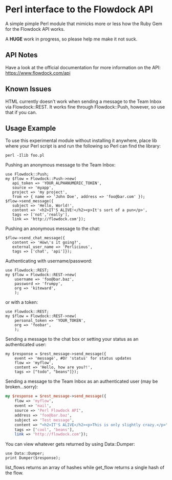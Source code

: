 Perl interface to the Flowdock API
==================================

A simple pimple Perl module that mimicks more or less how the Ruby Gem for the Flowdock API works.

A **HUGE** work in progress, so please help me make it not suck.

API Notes
---------
Have a look at the official documentation for more information on the API:
https://www.flowdock.com/api

Known Issues
------------
HTML currently doesn't work when sending a message to the Team Inbox via Flowdock::REST. It works fine through Flowdock::Push, however, so use that if you can.

Usage Example
----------------------

To use this experimental module without installing it anywhere, place lib where your Perl script is and run the following so Perl can find the library:
```
perl -Ilib foo.pl
```

Pushing an anonymous message to the Team Inbox:
```
use Flowdock::Push;
my $flow = Flowdock::Push->new(
   api_token => 'YOUR_ALPHANUMERIC_TOKEN',
   source => 'myapp',
   project => 'my project',
   from => { name => 'John Doe', address => 'foo@bar.com' });
$flow->send_message({
   subject => 'Hello, World!',
   content => '<h2>IT'S ALIVE!</h2><p>It's sort of a pun</p>',
   tags => ['not','really'],
   link => 'http://flowdock.com'});
```

Pushing an anonymous message to the chat:
```
$flow->send_chat_message({
   content => 'How\'s it going?',
   external_user_name => 'Perlicious',
   tags => ['chat', 'api']});
```

Authenticating with username/password:
```
use Flowdock::REST;
my $flow = Flowdock::REST->new(
	username => 'foo@bar.baz',
	password => 'frumpy',
	org => 'kiteward',
	);
```

or with a token:
```
use Flowdock::REST;
my $flow = Flowdock::REST->new(
	personal_token => 'YOUR_TOKEN',
	org => 'foobar',
	);
```

Sending a message to the chat box or setting your status as an authenticated user:
```
my $response = $rest_message->send_message({
 	event => 'message', #Or 'status' for status updates
 	flow => 'myflow',
 	content => 'Hello, how are you?!',
 	tags => ["todo", "beans"]});
```

Sending a message to the Team Inbox as an authenticated user (may be broken...sorry):
```perl
my $response = $rest_message->send_message({
	flow => 'myflow',
	event => 'mail',
	source => 'Perl Flowdock API',
	address => 'foo@bar.baz',
	subject => 'Test message',
 	content => "<h2>IT'S ALIVE</h2><p>This is only slightly crazy.</p>",
 	tags => ['cool', 'beans'],
 	link => 'http://flowdock.com'});
```

You can view whatever gets returned by using Data::Dumper:
```
use Data::Dumper;
print Dumper($response);
```
list_flows returns an array of hashes while get_flow returns a single hash of the flow.